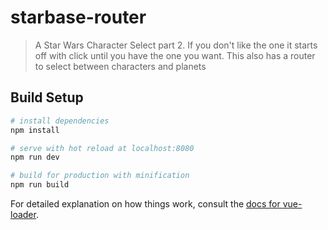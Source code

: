 # starbase-router

> A Star Wars Character Select part 2. If you don't like the one it starts off with click until you have the one you want. This also has a router to select between characters and planets

## Build Setup

``` bash
# install dependencies
npm install

# serve with hot reload at localhost:8080
npm run dev

# build for production with minification
npm run build
```

For detailed explanation on how things work, consult the [docs for vue-loader](http://vuejs.github.io/vue-loader).
